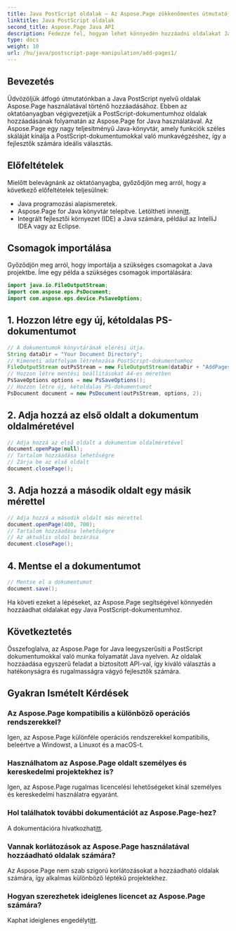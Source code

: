 ```yaml
---
title: Java PostScript oldalak – Az Aspose.Page zökkenőmentes útmutatója
linktitle: Java PostScript oldalak
second_title: Aspose.Page Java API
description: Fedezze fel, hogyan lehet könnyedén hozzáadni oldalakat Java PostScript-ben az Aspose.Page segítségével. Fokozza dokumentumkészítését ezzel a hatékony Java-könyvtárral.
type: docs
weight: 10
url: /hu/java/postscript-page-manipulation/add-pages1/
---
```

## Bevezetés
Üdvözöljük átfogó útmutatónkban a Java PostScript nyelvű oldalak Aspose.Page használatával történő hozzáadásához. Ebben az oktatóanyagban végigvezetjük a PostScript-dokumentumhoz oldalak hozzáadásának folyamatán az Aspose.Page for Java használatával. Az Aspose.Page egy nagy teljesítményű Java-könyvtár, amely funkciók széles skáláját kínálja a PostScript-dokumentumokkal való munkavégzéshez, így a fejlesztők számára ideális választás.
## Előfeltételek
Mielőtt belevágnánk az oktatóanyagba, győződjön meg arról, hogy a következő előfeltételek teljesülnek:
- Java programozási alapismeretek.
-  Aspose.Page for Java könyvtár telepítve. Letöltheti innen[itt](https://releases.aspose.com/page/java/).
- Integrált fejlesztői környezet (IDE) a Java számára, például az IntelliJ IDEA vagy az Eclipse.
## Csomagok importálása
Győződjön meg arról, hogy importálja a szükséges csomagokat a Java projektbe. Íme egy példa a szükséges csomagok importálására:
```java
import java.io.FileOutputStream;
import com.aspose.eps.PsDocument;
import com.aspose.eps.device.PsSaveOptions;

```
## 1. Hozzon létre egy új, kétoldalas PS-dokumentumot
```java
// A dokumentumok könyvtárának elérési útja.
String dataDir = "Your Document Directory";
// Kimeneti adatfolyam létrehozása PostScript-dokumentumhoz
FileOutputStream outPsStream = new FileOutputStream(dataDir + "AddPages1_outPS.ps");
// Hozzon létre mentési beállításokat A4-es méretben
PsSaveOptions options = new PsSaveOptions();
// Hozzon létre új, kétoldalas PS-dokumentumot
PsDocument document = new PsDocument(outPsStream, options, 2);
```
## 2. Adja hozzá az első oldalt a dokumentum oldalméretével
```java
// Adja hozzá az első oldalt a dokumentum oldalméretével
document.openPage(null);
// Tartalom hozzáadása lehetőségre
// Zárja be az első oldalt
document.closePage();
```
## 3. Adja hozzá a második oldalt egy másik mérettel
```java
// Adja hozzá a második oldalt más mérettel
document.openPage(400, 700);
// Tartalom hozzáadása lehetőségre
// Az aktuális oldal bezárása
document.closePage();
```
## 4. Mentse el a dokumentumot
```java
// Mentse el a dokumentumot
document.save();
```
Ha követi ezeket a lépéseket, az Aspose.Page segítségével könnyedén hozzáadhat oldalakat egy Java PostScript-dokumentumhoz.
## Következtetés
Összefoglalva, az Aspose.Page for Java leegyszerűsíti a PostScript dokumentumokkal való munka folyamatát Java nyelven. Az oldalak hozzáadása egyszerű feladat a biztosított API-val, így kiváló választás a hatékonyságra és rugalmasságra vágyó fejlesztők számára.
## Gyakran Ismételt Kérdések
### Az Aspose.Page kompatibilis a különböző operációs rendszerekkel?
Igen, az Aspose.Page különféle operációs rendszerekkel kompatibilis, beleértve a Windowst, a Linuxot és a macOS-t.
### Használhatom az Aspose.Page oldalt személyes és kereskedelmi projektekhez is?
Igen, az Aspose.Page rugalmas licencelési lehetőségeket kínál személyes és kereskedelmi használatra egyaránt.
### Hol találhatok további dokumentációt az Aspose.Page-hez?
 A dokumentációra hivatkozhat[itt](https://reference.aspose.com/page/java/).
### Vannak korlátozások az Aspose.Page használatával hozzáadható oldalak számára?
Az Aspose.Page nem szab szigorú korlátozásokat a hozzáadható oldalak számára, így alkalmas különböző léptékű projektekhez.
### Hogyan szerezhetek ideiglenes licencet az Aspose.Page számára?
 Kaphat ideiglenes engedélyt[itt](https://purchase.aspose.com/temporary-license/).